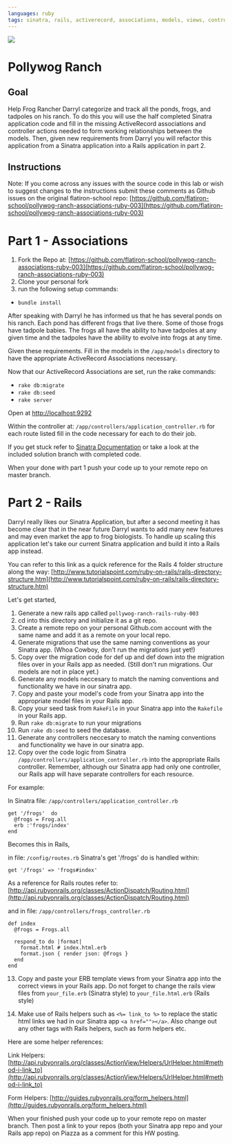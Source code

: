 ```yaml
---
languages: ruby
tags: sinatra, rails, activerecord, associations, models, views, controllers
---
```


<img src="http://upload.wikimedia.org/wikipedia/commons/thumb/6/60/Kaulquappen_Tadpole_3.JPG/640px-Kaulquappen_Tadpole_3.JPG">

# Pollywog Ranch

## Goal

Help Frog Rancher Darryl categorize and track all the ponds, frogs, and tadpoles on his ranch. To do this you will use the half completed Sinatra application code and fill in the missing ActiveRecord associations and controller actions needed to form working relationships between the models. Then, given new requirements from Darryl you will refactor this application from a Sinatra application into a Rails application in part 2.

## Instructions

Note: If you come across any issues with the source code in this lab or wish to suggest changes to the instructions submit these comments as Github issues on the original flatiron-school repo: [https://github.com/flatiron-school/pollywog-ranch-associations-ruby-003](https://github.com/flatiron-school/pollywog-ranch-associations-ruby-003)

# Part 1 - Associations

1. Fork the Repo at: [https://github.com/flatiron-school/pollywog-ranch-associations-ruby-003](https://github.com/flatiron-school/pollywog-ranch-associations-ruby-003)
2. Clone your personal fork
3. run the following setup commands:
- `bundle install`

After speaking with Darryl he has informed us that he has several ponds on his ranch. Each pond has different frogs that live there. Some of those frogs have tadpole babies. The frogs all have the ability to have tadpoles at any given time and the tadpoles have the ability to evolve into frogs at any time. 

Given these requirements. Fill in the models in the `/app/models` directory to have the appropriate ActiveRecord Associations necessary.

Now that our ActiveRecord Associations are set, run the rake commands:
- `rake db:migrate`
- `rake db:seed`
- `rake server`

Open at [http://localhost:9292](http://localhost:9292)

Within the controller at: `/app/controllers/application_controller.rb` for each route listed fill in the code necessary for each to do their job.

If you get stuck refer to [Sinatra Documentation](http://www.sinatrarb.com/) or take a look at the included solution branch with completed code.

When your done with part 1 push your code up to your remote repo on master branch.

# Part 2 - Rails

Darryl really likes our Sinatra Application, but after a second meeting it has become clear that in the near future Darryl wants to add many new features and may even market the app to frog biologists. To handle up scaling this application let's take our current Sinatra application and build it into a Rails app instead.

You can refer to this link as a quick reference for the Rails 4 folder structure along the way: [http://www.tutorialspoint.com/ruby-on-rails/rails-directory-structure.htm](http://www.tutorialspoint.com/ruby-on-rails/rails-directory-structure.htm)

Let's get started,

1. Generate a new rails app called `pollywog-ranch-rails-ruby-003`
2. cd into this directory and initialize it as a git repo.
3. Create a remote repo on your personal Github.com account with the same name and add it as a remote on your local repo.
4. Generate migrations that use the same naming conventions as your Sinatra app. (Whoa Cowboy, don't run the migrations just yet!)
5. Copy over the migration code for def up and def down into the migration files over in your Rails app as needed. (Still don't run migrations. Our models are not in place yet.)
6. Generate any models neccesary to match the naming conventions and functionality we have in our sinatra app.
7. Copy and paste your model's code from your Sinatra app into the appropriate model files in your Rails app.
8. Copy your seed task from `RakeFile` in your Sinatra app into the `Rakefile` in your Rails app.
9. Run `rake db:migrate` to run your migrations
10. Run `rake db:seed` to seed the database.
11. Generate any controllers neccesary to match the naming conventions and functionality we have in our sinatra app.
12. Copy over the code logic from Sinatra `/app/controllers/application_controller.rb` into the appropriate Rails controller. Remember, although our Sinatra app had only one controller, our Rails app will have separate controllers for each resource.

For example: 

In Sinatra file: `/app/controllers/application_controller.rb`

```
get '/frogs'  do
  @frogs = Frog.all
  erb :'frogs/index'
end
```

Becomes this in Rails,

in file: `/config/routes.rb`
Sinatra's get '/frogs' do is handled within:

```
get '/frogs' => 'frogs#index'
```
As a reference for Rails routes refer to: [http://api.rubyonrails.org/classes/ActionDispatch/Routing.html](http://api.rubyonrails.org/classes/ActionDispatch/Routing.html)


and in file: `/app/controllers/frogs_controller.rb`

```
def index
  @frogs = Frogs.all

  respond_to do |format|
    format.html # index.html.erb
    format.json { render json: @frogs }
  end
end 
```

13. Copy and paste your ERB template views from your Sinatra app into the correct views in your Rails app. Do not forget to change the rails view files from `your_file.erb` (Sinatra style) to `your_file.html.erb` (Rails style)

14. Make use of Rails helpers such as `<%= link_to %>` to replace the static html links we had in our Sinatra app `<a href=""></a>`. Also change out any other tags with Rails helpers, such as form helpers etc.

Here are some helper references:

Link Helpers: [http://api.rubyonrails.org/classes/ActionView/Helpers/UrlHelper.html#method-i-link_to](http://api.rubyonrails.org/classes/ActionView/Helpers/UrlHelper.html#method-i-link_to)

Form Helpers: [http://guides.rubyonrails.org/form_helpers.html](http://guides.rubyonrails.org/form_helpers.html)

When your finished push your code up to your remote repo on master branch. Then post a link to your repos (both your Sinatra app repo and your Rails app repo) on Piazza as a comment for this HW posting.
